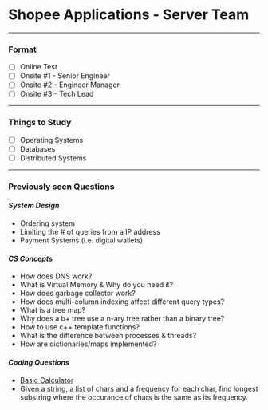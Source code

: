# Shopee Applications - Server Team

******

### Format

- [ ] Online Test
- [ ] Onsite #1 - Senior Engineer
- [ ] Onsite #2 - Engineer Manager
- [ ] Onsite #3 - Tech Lead

******

### Things to Study

- [ ] Operating Systems
- [ ] Databases
- [ ] Distributed Systems

******

### Previously seen Questions

#### *System Design*
- Ordering system
- Limiting the # of queries from a IP address
- Payment Systems (i.e. digital wallets)

#### *CS Concepts*
- How does DNS work?
- What is Virtual Memory & Why do you need it?
- How does garbage collector work?
- How does multi-column indexing affect different query types?
- What is a tree map?
- Why does a b+ tree use a n-ary tree rather than a binary tree?
- How to use c++ template functions?
- What is the difference between processes & threads?
- How are dictionaries/maps implemented?


#### *Coding Questions*
- [Basic Calculator](https://leetcode.com/problems/basic-calculator/)
- Given a string, a list of chars and a frequency for each char, find longest substring where the occurance of chars is the same as its frequency.
